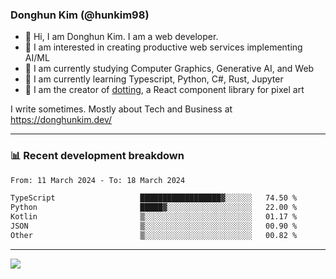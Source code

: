 ### Donghun Kim (@hunkim98)

- 👋 Hi, I am Donghun Kim. I am a web developer. 
- 🤔 I am interested in creating productive web services implementing AI/ML
- 🔭 I am currently studying Computer Graphics, Generative AI, and Web 
- 🌱 I am currently learning Typescript, Python, C#, Rust, Jupyter
- 🎨 I am the creator of [dotting](https://github.com/hunkim98/dotting), a React component library for pixel art

I write sometimes. Mostly about Tech and Business at https://donghunkim.dev/

---
### 📊 Recent development breakdown
<!--START_SECTION:waka-->

```txt
From: 11 March 2024 - To: 18 March 2024

TypeScript                   ██████████████████▓░░░░░░   74.50 %
Python                       █████▓░░░░░░░░░░░░░░░░░░░   22.00 %
Kotlin                       ▒░░░░░░░░░░░░░░░░░░░░░░░░   01.17 %
JSON                         ▒░░░░░░░░░░░░░░░░░░░░░░░░   00.90 %
Other                        ▒░░░░░░░░░░░░░░░░░░░░░░░░   00.82 %
```

<!--END_SECTION:waka-->
---

<!-- <div align='center'> -->
  <img align="center" src="https://github-readme-stats.vercel.app/api?username=hunkim98&theme=dark&show_icons=true"/>
<!-- </div> -->
<!--
**hunkim98/hunkim98** is a ✨ _special_ ✨ repository because its `README.md` (this file) appears on your GitHub profile.

Here are some ideas to get you started:

- 🔭 I’m currently working on ...
- 🌱 I’m currently learning ...
- 👯 I’m looking to collaborate on ...
- 🤔 I’m looking for help with ...
- 💬 Ask me about ...
- 📫 How to reach me: ...
- 😄 Pronouns: ...
- ⚡ Fun fact: ...
-->
